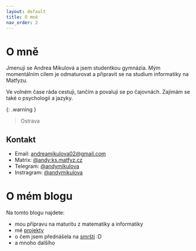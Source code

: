 ```yaml
---
layout: default
title: O mně
nav_order: 2
---
```


# O mně

Jmenuji se Andrea Mikulová a jsem studentkou gymnázia.
Mým momentálním cílem je odmaturovat a připravit se na studium informatiky na Matfyzu.

Ve volném čase ráda cestuji, tančím a povaluji se po čajovnách.
Zajímám se také o psychologii a jazyky.

{: .warning }
> Ostrava


## Kontakt

- Email: [andreamikulova02@gmail.com](mailto:andreamikulova02@gmail.com)
- Matrix: [@andy:ks.matfyz.cz](https://matrix.to/#/@andy:ks.matfyz.cz)
- Telegram: [@andymikulova](https://t.me/andymikulova)
- Instragram: [@andymikulova](https://www.instagram.com/andymikulova/)

# O mém blogu

Na tomto blogu najdete:
- mou přípravu na maturitu z matematiky a informatiky
- mé [projekty](/pages/projects)
- o čem jsem přednášela na [smršti](https://ksp.mff.cuni.cz/akce/smrst/2022/) :D
- a mnoho dalšího

